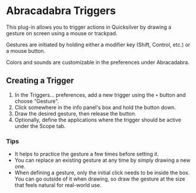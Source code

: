 # Abracadabra Triggers #

This plug-in allows you to trigger actions in Quicksilver by drawing a gesture on screen using a mouse or trackpad.

Gestures are initiated by holding either a modifier key (Shift, Control, etc.) or a mouse button.

Colors and sounds are customizable in the preferences under Abracadabra.

## Creating a Trigger ##

  1. In the Triggers… preferences, add a new trigger using the `+` button and choose "Gesture".
  2. Click somewhere in the info panel's box and hold the button down.
  3. Draw the desired gesture, then release the button.
  4. Optionally, define the applications where the trigger should be active under the Scope tab.

### Tips ###

  * It helps to practice the gesture a few times before setting it.
  * You can replace an existing gesture at any time by simply drawing a new one.
  * When defining a gesture, only the initial click needs to be inside the box. You can go outside of it when drawing, so draw the gesture at the size that feels natural for real-world use.
